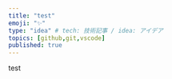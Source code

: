```yaml
---
title: "test"
emoji: "✨"
type: "idea" # tech: 技術記事 / idea: アイデア
topics: [github,git,vscode]
published: true
---
```


test
